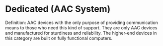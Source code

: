 # Dedicated (AAC System)

Definition: AAC devices with the only purpose of providing communication means to those who need this kind of support. They are only AAC devices and manufactured for sturdiness and reliability. The higher-end devices in this category are built on fully functional computers.